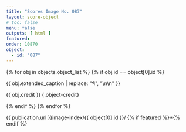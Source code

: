 ```yaml
---
title: "Scores Image No. 087"
layout: score-object
# toc: false
menu: false
outputs: [ html ]
featured: 
order: 10870
object:
  - id: "087"
---
```


{% for obj in objects.object_list %}
{% if obj.id == object[0].id %}

{{ obj.extended_caption | replace: "¶", "\n\n" }}

{{ obj.credit }} {.object-credit}

{% endif %}
{% endfor %}

<div class="object-credit object-url is-print-only">

{{ publication.url }}image-index/{{ object[0].id }}/ {% if featured %}*{% endif %}

</div>
